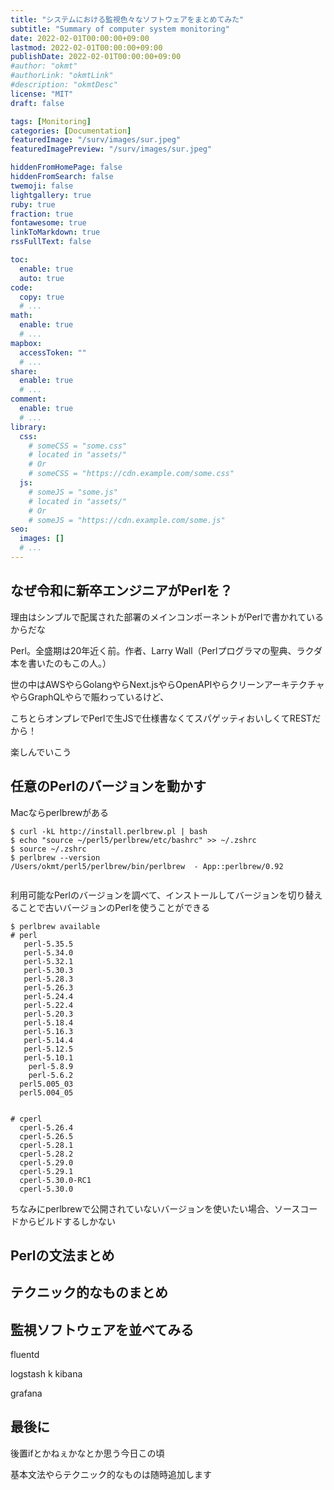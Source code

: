 ```yaml
---
title: "システムにおける監視色々なソフトウェアをまとめてみた"
subtitle: "Summary of computer system monitoring"
date: 2022-02-01T00:00:00+09:00
lastmod: 2022-02-01T00:00:00+09:00
publishDate: 2022-02-01T00:00:00+09:00
#author: "okmt"
#authorLink: "okmtLink"
#description: "okmtDesc"
license: "MIT"
draft: false

tags: [Monitoring]
categories: [Documentation]
featuredImage: "/surv/images/sur.jpeg"
featuredImagePreview: "/surv/images/sur.jpeg"

hiddenFromHomePage: false
hiddenFromSearch: false
twemoji: false
lightgallery: true
ruby: true
fraction: true
fontawesome: true
linkToMarkdown: true
rssFullText: false

toc:
  enable: true
  auto: true
code:
  copy: true
  # ...
math:
  enable: true
  # ...
mapbox:
  accessToken: ""
  # ...
share:
  enable: true
  # ...
comment:
  enable: true
  # ...
library:
  css:
    # someCSS = "some.css"
    # located in "assets/"
    # Or
    # someCSS = "https://cdn.example.com/some.css"
  js:
    # someJS = "some.js"
    # located in "assets/"
    # Or
    # someJS = "https://cdn.example.com/some.js"
seo:
  images: []
  # ...
---
```


## なぜ令和に新卒エンジニアがPerlを？

理由はシンプルで配属された部署のメインコンポーネントがPerlで書かれているからだな

Perl。全盛期は20年近く前。作者、Larry Wall（Perlプログラマの聖典、ラクダ本を書いたのもこの人。）

世の中はAWSやらGolangやらNext.jsやらOpenAPIやらクリーンアーキテクチャやらGraphQLやらで賑わっているけど、

こちとらオンプレでPerlで生JSで仕様書なくてスパゲッティおいしくてRESTだから！

楽しんでいこう

## 任意のPerlのバージョンを動かす

Macならperlbrewがある

```
$ curl -kL http://install.perlbrew.pl | bash
$ echo "source ~/perl5/perlbrew/etc/bashrc" >> ~/.zshrc
$ source ~/.zshrc
$ perlbrew --version
/Users/okmt/perl5/perlbrew/bin/perlbrew  - App::perlbrew/0.92


```


利用可能なPerlのバージョンを調べて、インストールしてバージョンを切り替えることで古いバージョンのPerlを使うことができる

```
$ perlbrew available
# perl
   perl-5.35.5   
   perl-5.34.0   
   perl-5.32.1   
   perl-5.30.3   
   perl-5.28.3   
   perl-5.26.3   
   perl-5.24.4   
   perl-5.22.4   
   perl-5.20.3   
   perl-5.18.4   
   perl-5.16.3   
   perl-5.14.4   
   perl-5.12.5   
   perl-5.10.1   
    perl-5.8.9   
    perl-5.6.2   
  perl5.005_03   
  perl5.004_05   


# cperl
  cperl-5.26.4   
  cperl-5.26.5   
  cperl-5.28.1   
  cperl-5.28.2   
  cperl-5.29.0   
  cperl-5.29.1   
  cperl-5.30.0-RC1   
  cperl-5.30.0

```

ちなみにperlbrewで公開されていないバージョンを使いたい場合、ソースコードからビルドするしかない

## Perlの文法まとめ




## テクニック的なものまとめ

## 監視ソフトウェアを並べてみる

fluentd 

logstash
k
kibana

grafana

## 最後に

後置ifとかねぇかなとか思う今日この頃

基本文法やらテクニック的なものは随時追加します
